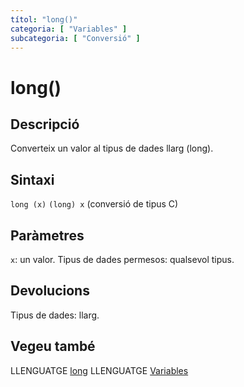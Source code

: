 ```yaml
---
títol: "long()"
categoria: [ "Variables" ]
subcategoria: [ "Conversió" ]
---
```


# long()

## Descripció

Converteix un valor al tipus de dades llarg (long).

## Sintaxi

`long (x)`
`(long) x` (conversió de tipus C)

## Paràmetres

`x`: un valor. Tipus de dades permesos: qualsevol tipus.

## Devolucions

Tipus de dades: llarg.

## Vegeu també

LLENGUATGE [long](../Tipus-dades/long.md)
LLENGUATGE [Variables](../Variables.md)
